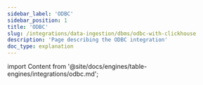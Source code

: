 ```yaml
---
sidebar_label: 'ODBC'
sidebar_position: 1
title: 'ODBC'
slug: /integrations/data-ingestion/dbms/odbc-with-clickhouse
description: 'Page describing the ODBC integration'
doc_type: explanation
---
```


import Content from '@site/docs/engines/table-engines/integrations/odbc.md';

<Content />

